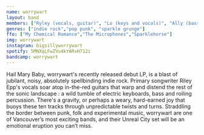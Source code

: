 ```yaml
---
name: worrywart
layout: band
members: ["Ryley (vocals, guitar)", "Lo (keys and vocals)", "Ally (bass)", "M (drums, synth)", "Matt (guitar)"]
genres: ["indie rock","pop punk", "sparkle grunge"]
ffo: ["My Chemical Romance","The Microphones","Sparklehorse"]
img: worrywart
instagram: bigsillyworrywart
spotify: 5MNXqLFwZVu4kYARvH712i
bandcamp: worrywart
---
```


Hail Mary Baby, worrywart's recently released debut LP, is a blast of jubilant, noisy, absolutely spellbinding indie rock. Primary songwriter Riley Epp's vocals soar atop in-the-red guitars that warp and distend the rest of the sonic landscape : a wild tumble of electric keyboards, bass and roiling percussion. There's a gravity, or perhaps a weary, hard-earned joy that buoys these ten tracks through unpredictable twists and turns. Straddling the border between punk, folk and experimental music, worrywart are one of Vancouver’s most exciting bands, and their Unreal City set will be an emotional eruption you can’t miss.